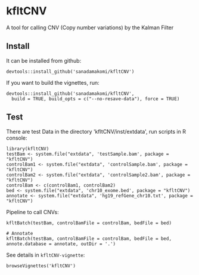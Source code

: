 # kfltCNV
A tool for calling CNV (Copy number variations) by the Kalman Filter

## Install
It can be installed from github:

```
devtools::install_github('sanadamakomi/kfltCNV')
```

If you want to build the vignettes, run:

```
devtools::install_github('sanadamakomi/kfltCNV', 
  build = TRUE, build_opts = c("--no-resave-data"), force = TRUE)
```

## Test 

There are test Data in the directory 'kfltCNV/inst/extdata', run scripts in R console:

```
library(kfltCNV)
testBam <- system.file("extdata", 'testSample.bam', package = "kfltCNV")
controlBam1 <- system.file("extdata", 'controlSample.bam', package = "kfltCNV")
controlBam2 <- system.file("extdata", 'controlSample2.bam', package = "kfltCNV")
controlBam <- c(controlBam1, controlBam2)
bed <- system.file("extdata", 'chr10_exome.bed', package = "kfltCNV")
annotate <- system.file("extdata", 'hg19_refGene_chr10.txt', package = "kfltCNV")
```

Pipeline to call CNVs:

```
kfltBatch(testBam, controlBamFile = controlBam, bedFile = bed)

# Annotate 
kfltBatch(testBam, controlBamFile = controlBam, bedFile = bed, annote.database = annotate, outDir = '.')
```

See details in `kfltCNV-vignette`:

```
browseVignettes('kfltCNV')
```
